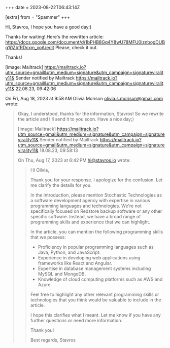 +++
date = 2023-08-22T06:43:14Z

[extra]
from = "Spammer"
+++

Hi, Stavros,
I hope you have a good day;)

Thanks for waiting!
Here's the rewritten article:
https://docs.google.com/document/d/1bPHB8Gq4Y8wU78MFU0iznbogDUBg1j1ZbfRDcxm_xoA/edit
Please, check it out.

Thanks!

[image: Mailtrack]
<https://mailtrack.io?utm_source=gmail&utm_medium=signature&utm_campaign=signaturevirality11&>
Sender
notified by
Mailtrack
<https://mailtrack.io?utm_source=gmail&utm_medium=signature&utm_campaign=signaturevirality11&>
22.08.23,
09:42:06

On Fri, Aug 18, 2023 at 9:58 AM Olivia Morison <olivia.s.morison@gmail.com>
wrote:

> Okay, I understood, thanks for the information, Stavros! So we rewrite the
> article and I'll send it to you soon.
> Have a nice day;)
>
>
>
> [image: Mailtrack]
> <https://mailtrack.io?utm_source=gmail&utm_medium=signature&utm_campaign=signaturevirality11&> Sender
> notified by
> Mailtrack
> <https://mailtrack.io?utm_source=gmail&utm_medium=signature&utm_campaign=signaturevirality11&> 18.08.23,
> 09:58:13
>
> On Thu, Aug 17, 2023 at 6:42 PM <hi@stavros.io> wrote:
>
>> Hi Olivia,
>>
>> Thank you for your response. I apologize for the confusion. Let me
>> clarify the details for you.
>>
>> In the introduction, please mention Stochastic Technologies as a software
>> development agency with expertise in various programming languages and
>> technologies. We're not specifically focused on Redstore backup software or
>> any other specific software. Instead, we have a broad range of programming
>> skills and experience that we can highlight.
>>
>> In the article, you can mention the following programming skills that we
>> possess:
>> - Proficiency in popular programming languages such as Java, Python, and
>> JavaScript.
>> - Experience in developing web applications using frameworks like React
>> and Angular.
>> - Expertise in database management systems including MySQL and MongoDB.
>> - Knowledge of cloud computing platforms such as AWS and Azure.
>>
>> Feel free to highlight any other relevant programming skills or
>> technologies that you think would be valuable to include in the article.
>>
>> I hope this clarifies what I meant. Let me know if you have any further
>> questions or need more information.
>>
>> Thank you!
>>
>> Best regards,
>> Stavros
>
>
